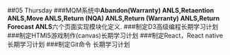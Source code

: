 ##05 Thursday
###MQM系统中**Abandon(Warranty) ANLS,Retaention ANLS,Move ANLS,Return (NQA) ANLS,Return (Warranty) ANLS,Return Forecast ANLS**六个页面实现模块化定义.
###制定D3高级编程长期学习计划
###制定HTMl5游戏制作(canvas)长期学习计划
###制定React，React native 长期学习计划
###制定Git命令 长期学习计划
